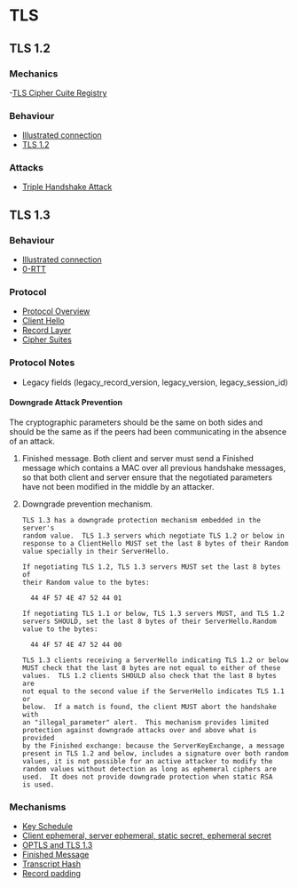 # TLS

## TLS 1.2

###  Mechanics
-[TLS Cipher Cuite Registry](https://www.iana.org/assignments/tls-parameters/tls-parameters.xhtml#tls-parameters-4)

### Behaviour
- [Illustrated connection](https://tls.ulfheim.net/)
- [TLS 1.2](https://www.cloudshark.org/captures/26fa735868c1)

### Attacks
- [Triple Handshake Attack](https://mitls.org/pages/attacks/3SHAKE)

## TLS 1.3

### Behaviour
- [Illustrated connection](https://tls13.ulfheim.net/)
- [0-RTT](https://www.cloudshark.org/captures/64d433b1585a)

### Protocol
- [Protocol Overview](https://www.davidwong.fr/tls13/#section-2)
- [Client Hello](https://tools.ietf.org/html/rfc8446#section-4.1.2)
- [Record Layer](https://tools.ietf.org/html/rfc8446#section-5.1)
- [Cipher Suites](https://tools.ietf.org/html/rfc8446#appendix-B.4)

### Protocol Notes
- Legacy fields (legacy_record_version, legacy_version, legacy_session_id)

#### Downgrade Attack Prevention
The cryptographic parameters should be the same on both sides and should be the same as if the peers had been communicating in the absence of an attack.

1. Finished message.
Both client and server must send a Finished message which contains a MAC over all previous handshake messages, so that both client and server ensure that the negotiated parameters have not been modified in the middle by an attacker.

2. Downgrade prevention mechanism.
   ```
   TLS 1.3 has a downgrade protection mechanism embedded in the server's
   random value.  TLS 1.3 servers which negotiate TLS 1.2 or below in
   response to a ClientHello MUST set the last 8 bytes of their Random
   value specially in their ServerHello.

   If negotiating TLS 1.2, TLS 1.3 servers MUST set the last 8 bytes of
   their Random value to the bytes:

     44 4F 57 4E 47 52 44 01

   If negotiating TLS 1.1 or below, TLS 1.3 servers MUST, and TLS 1.2
   servers SHOULD, set the last 8 bytes of their ServerHello.Random
   value to the bytes:

     44 4F 57 4E 47 52 44 00

   TLS 1.3 clients receiving a ServerHello indicating TLS 1.2 or below
   MUST check that the last 8 bytes are not equal to either of these
   values.  TLS 1.2 clients SHOULD also check that the last 8 bytes are
   not equal to the second value if the ServerHello indicates TLS 1.1 or
   below.  If a match is found, the client MUST abort the handshake with
   an "illegal_parameter" alert.  This mechanism provides limited
   protection against downgrade attacks over and above what is provided
   by the Finished exchange: because the ServerKeyExchange, a message
   present in TLS 1.2 and below, includes a signature over both random
   values, it is not possible for an active attacker to modify the
   random values without detection as long as ephemeral ciphers are
   used.  It does not provide downgrade protection when static RSA
   is used.
   ```

### Mechanisms
- [Key Schedule](https://www.davidwong.fr/tls13/#section-7.1)
- [Client ephemeral, server ephemeral, static secret, ephemeral secret](https://mailarchive.ietf.org/arch/msg/tls/Xizqq_zj7gaHJD_6Zg7R7Mp25-I/)
- [OPTLS and TLS 1.3](https://rwc.iacr.org/2016/Slides/rwc16-wee.pdf)
- [Finished Message](https://www.davidwong.fr/tls13/#section-4.4.4)
- [Transcript Hash](https://www.davidwong.fr/tls13/#section-4.4.1)
- [Record padding](https://tools.ietf.org/html/rfc8446#section-5.4)
